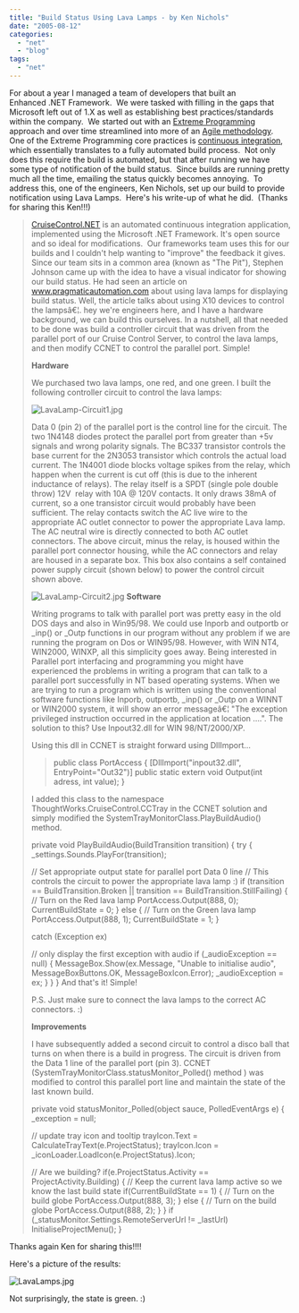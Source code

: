 ```yaml
---
title: "Build Status Using Lava Lamps - by Ken Nichols"
date: "2005-08-12"
categories: 
  - "net"
  - "blog"
tags: 
  - "net"
---
```


For about a year I managed a team of developers that built an Enhanced .NET Framework.  We were tasked with filling in the gaps that Microsoft left out of 1.X as well as establishing best practices/standards within the company.  We started out with an [Extreme Programming](https://www.extremeprogramming.org/) approach and over time streamlined into more of an [Agile methodology](https://en.wikipedia.org/wiki/Agile_software_development).  One of the Extreme Programming core practices is [continuous integration](http://www.extremeprogramming.org/rules/integrateoften.html), which essentially translates to a fully automated build process.  Not only does this require the build is automated, but that after running we have some type of notification of the build status.  Since builds are running pretty much all the time, emailing the status quickly becomes annoying.  To address this, one of the engineers, Ken Nichols, set up our build to provide notification using Lava Lamps.  Here's his write-up of what he did.  (Thanks for sharing this Ken!!!)

> [CruiseControl.NET](http://cruisecontrol.sourceforge.net/) is an automated continuous integration application, implemented using the Microsoft .NET Framework. It's open source and so ideal for modifications.  Our frameworks team uses this for our builds and I couldn't help wanting to "improve" the feedback it gives. Since our team sits in a common area (known as "The Pit"), Stephen Johnson came up with the idea to have a visual indicator for showing our build status. He had seen an article on www.pragmaticautomation.com about using lava lamps for displaying build status. Well, the article talks about using X10 devices to control the lampsâ€¦. hey we're engineers here, and I have a hardware background, we can build this ourselves. In a nutshell, all that needed to be done was build a controller circuit that was driven from the parallel port of our Cruise Control Server, to control the lava lamps, and then modify CCNET to control the parallel port. Simple!
> 
> **Hardware**
> 
> We purchased two lava lamps, one red, and one green. I built the following controller circuit to control the lava lamps:
> 
> ![LavaLamp-Circuit1.jpg](/wp-content/uploads/binary/BuildStatusUsingLavaLampsByKenNichols/LavaLamp-Circuit1.jpg)
> 
> Data 0 (pin 2) of the parallel port is the control line for the circuit. The two 1N4148 diodes protect the parallel port from greater than +5v signals and wrong polarity signals. The BC337 transistor controls the base current for the 2N3053 transistor which controls the actual load current. The 1N4001 diode blocks voltage spikes from the relay, which happen when the current is cut off (this is due to the inherent inductance of relays). The relay itself is a SPDT (single pole double throw) 12V  relay with 10A @ 120V contacts. It only draws 38mA of current, so a one transistor circuit would probably have been sufficient. The relay contacts switch the AC live wire to the appropriate AC outlet connector to power the appropriate Lava lamp. The AC neutral wire is directly connected to both AC outlet connectors. The above circuit, minus the relay, is housed within the parallel port connector housing, while the AC connectors and relay are housed in a separate box. This box also contains a self contained power supply circuit (shown below) to power the control circuit shown above.
> 
> ![LavaLamp-Circuit2.jpg](/wp-content/uploads/binary/BuildStatusUsingLavaLampsByKenNichols/LavaLamp-Circuit2.jpg) **Software**
> 
> Writing programs to talk with parallel port was pretty easy in the old DOS days and also in Win95/98. We could use Inporb and outportb or \_inp() or \_Outp functions in our program without any problem if we are running the program on Dos or WIN95/98. However, with WIN NT4, WIN2000, WINXP, all this simplicity goes away. Being interested in Parallel port interfacing and programming you might have experienced the problems in writing a program that can talk to a parallel port successfully in NT based operating systems. When we are trying to run a program which is written using the conventional software functions like Inporb, outportb, \_inp() or \_Outp on a WINNT or WIN2000 system, it will show an error messageâ€¦ "The exception privileged instruction occurred in the application at location ....". The solution to this? Use Inpout32.dll for WIN 98/NT/2000/XP.
> 
> Using this dll in CCNET is straight forward using DllImport...
> 
> > public class PortAccess { \[DllImport("inpout32.dll", EntryPoint="Out32")\] public static extern void Output(int adress, int value); }
> 
> I added this class to the namespace ThoughtWorks.CruiseControl.CCTray in the CCNET solution and simply modified the SystemTrayMonitorClass.PlayBuildAudio() method.
> 
> private void PlayBuildAudio(BuildTransition transition) { try { \_settings.Sounds.PlayFor(transition);
> 
> // Set appropriate output state for parallel port Data 0 line // This controls the circuit to power the appropriate lava lamp :) if (transition == BuildTransition.Broken || transition == BuildTransition.StillFailing) { // Turn on the Red lava lamp PortAccess.Output(888, 0); CurrentBuildState \= 0; } else { // Turn on the Green lava lamp PortAccess.Output(888, 1); CurrentBuildState \= 1; }
> 
> catch (Exception ex)
> 
> // only display the first exception with audio if (\_audioException == null) { MessageBox.Show(ex.Message, "Unable to initialise audio", MessageBoxButtons.OK, MessageBoxIcon.Error); \_audioException \= ex; } } } And that's it! Simple!
> 
> P.S. Just make sure to connect the lava lamps to the correct AC connectors. :)
> 
> **Improvements**
> 
> I have subsequently added a second circuit to control a disco ball that turns on when there is a build in progress. The circuit is driven from the Data 1 line of the parallel port (pin 3). CCNET (SystemTrayMonitorClass.statusMonitor\_Polled() method ) was modified to control this parallel port line and maintain the state of the last known build.
> 
> private void statusMonitor\_Polled(object sauce, PolledEventArgs e) { \_exception \= null;
> 
> // update tray icon and tooltip trayIcon.Text \= CalculateTrayText(e.ProjectStatus); trayIcon.Icon \= \_iconLoader.LoadIcon(e.ProjectStatus).Icon;
> 
> // Are we building? if(e.ProjectStatus.Activity == ProjectActivity.Building) { // Keep the current lava lamp active so we know the last build state if(CurrentBuildState == 1) { // Turn on the build globe PortAccess.Output(888, 3); } else { // Turn on the build globe PortAccess.Output(888, 2); } } if (\_statusMonitor.Settings.RemoteServerUrl !\= \_lastUrl) InitialiseProjectMenu(); }

Thanks again Ken for sharing this!!!!

Here's a picture of the results:

![LavaLamps.jpg](/wp-content/uploads/binary/BuildStatusUsingLavaLampsByKenNichols/LavaLamps.jpg)

Not surprisingly, the state is green. :)
